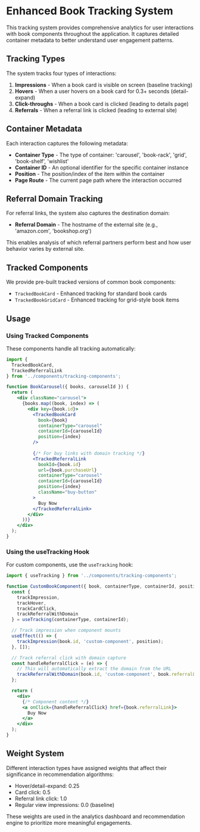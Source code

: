 # Enhanced Book Tracking System

This tracking system provides comprehensive analytics for user interactions with book components throughout the application. It captures detailed container metadata to better understand user engagement patterns.

## Tracking Types

The system tracks four types of interactions:

1. **Impressions** - When a book card is visible on screen (baseline tracking)
2. **Hovers** - When a user hovers on a book card for 0.3+ seconds (detail-expand)
3. **Click-throughs** - When a book card is clicked (leading to details page)
4. **Referrals** - When a referral link is clicked (leading to external site)

## Container Metadata

Each interaction captures the following metadata:

- **Container Type** - The type of container: 'carousel', 'book-rack', 'grid', 'book-shelf', 'wishlist'
- **Container ID** - An optional identifier for the specific container instance
- **Position** - The position/index of the item within the container
- **Page Route** - The current page path where the interaction occurred

## Referral Domain Tracking

For referral links, the system also captures the destination domain:

- **Referral Domain** - The hostname of the external site (e.g., 'amazon.com', 'bookshop.org')

This enables analysis of which referral partners perform best and how user behavior varies by external site.

## Tracked Components

We provide pre-built tracked versions of common book components:

- `TrackedBookCard` - Enhanced tracking for standard book cards
- `TrackedBookGridCard` - Enhanced tracking for grid-style book items

## Usage

### Using Tracked Components

These components handle all tracking automatically:

```jsx
import { 
  TrackedBookCard, 
  TrackedReferralLink 
} from '../components/tracking-components';

function BookCarousel({ books, carouselId }) {
  return (
    <div className="carousel">
      {books.map((book, index) => (
        <div key={book.id}>
          <TrackedBookCard
            book={book}
            containerType="carousel"
            containerId={carouselId}
            position={index}
          />
          
          {/* For buy links with domain tracking */}
          <TrackedReferralLink
            bookId={book.id}
            url={book.purchaseUrl}
            containerType="carousel"
            containerId={carouselId}
            position={index}
            className="buy-button"
          >
            Buy Now
          </TrackedReferralLink>
        </div>
      ))}
    </div>
  );
}
```

### Using the useTracking Hook

For custom components, use the `useTracking` hook:

```jsx
import { useTracking } from '../components/tracking-components';

function CustomBookComponent({ book, containerType, containerId, position }) {
  const { 
    trackImpression, 
    trackHover, 
    trackCardClick,
    trackReferralWithDomain 
  } = useTracking(containerType, containerId);

  // Track impression when component mounts
  useEffect(() => {
    trackImpression(book.id, 'custom-component', position);
  }, []);

  // Track referral click with domain capture
  const handleReferralClick = (e) => {
    // This will automatically extract the domain from the URL
    trackReferralWithDomain(book.id, 'custom-component', book.referralLink, position);
  };

  return (
    <div>
      {/* Component content */}
      <a onClick={handleReferralClick} href={book.referralLink}>
        Buy Now
      </a>
    </div>
  );
}
```

## Weight System

Different interaction types have assigned weights that affect their significance in recommendation algorithms:

- Hover/detail-expand: 0.25
- Card click: 0.5
- Referral link click: 1.0
- Regular view impressions: 0.0 (baseline)

These weights are used in the analytics dashboard and recommendation engine to prioritize more meaningful engagements.